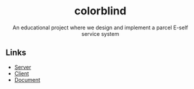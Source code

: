 <h1 align="center">colorblind</h1>

<p align="center">An educational project where we design and implement a parcel E-self service system</p>

## Links

- [Server](./Colorblind)
- [Client](./client)
- [Document](./docs)
